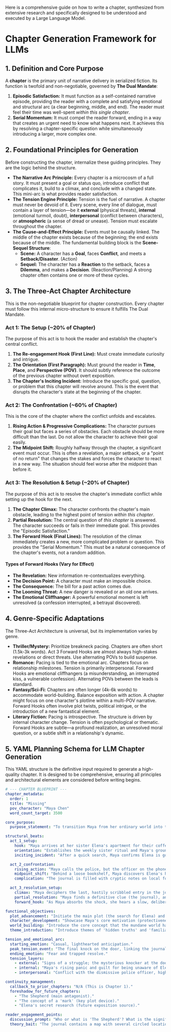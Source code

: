Here is a comprehensive guide on how to write a chapter, synthesized from extensive research and specifically designed to be understood and executed by a Large Language Model.

# Chapter Generation Framework for LLMs

## 1. Definition and Core Purpose

A **chapter** is the primary unit of narrative delivery in serialized fiction. Its function is twofold and non-negotiable, governed by **The Dual Mandate**:

1.  **Episodic Satisfaction:** It must function as a self-contained narrative episode, providing the reader with a complete and satisfying emotional and structural arc (a clear beginning, middle, and end). The reader must feel their time was well-spent _within this single chapter_.
2.  **Serial Momentum:** It must compel the reader forward, ending in a way that creates an urgent need to know what happens next. It achieves this by resolving a chapter-specific question while simultaneously introducing a larger, more complex one.

## 2. Foundational Principles for Generation

Before constructing the chapter, internalize these guiding principles. They are the logic behind the structure.

- **The Narrative Arc Principle:** Every chapter is a microcosm of a full story. It must present a goal or status quo, introduce conflict that complicates it, build to a climax, and conclude with a changed state. This mini-arc is what provides reader satisfaction.
- **The Tension Engine Principle:** Tension is the fuel of narrative. A chapter must never be devoid of it. Every scene, every line of dialogue, must contain a layer of tension—be it **external** (physical threats), **internal** (emotional turmoil, doubt), **interpersonal** (conflict between characters), or **atmospheric** (a sense of dread or unease). Tension must escalate throughout the chapter.
- **The Cause-and-Effect Principle:** Events must be causally linked. The middle of the chapter exists because of the beginning; the end exists because of the middle. The fundamental building block is the **Scene-Sequel Structure**:
  - **Scene:** A character has a **Goal**, faces **Conflict**, and meets a **Setback/Disaster**. (Action)
  - **Sequel:** The character has a **Reaction** to the setback, faces a **Dilemma**, and makes a **Decision**. (Reaction/Planning)
    A strong chapter often contains one or more of these cycles.

## 3. The Three-Act Chapter Architecture

This is the non-negotiable blueprint for chapter construction. Every chapter must follow this internal micro-structure to ensure it fulfills The Dual Mandate.

### Act 1: The Setup (~20% of Chapter)

The purpose of this act is to hook the reader and establish the chapter's central conflict.

1.  **The Re-engagement Hook (First Line):** Must create immediate curiosity and intrigue.
2.  **The Orientation (First Paragraph):** Must ground the reader in **Time**, **Place**, and **Perspective (POV)**. It should subtly reference the outcome of the previous chapter without overt exposition.
3.  **The Chapter's Inciting Incident:** Introduce the specific goal, question, or problem that this chapter will revolve around. This is the event that disrupts the character's state at the beginning of the chapter.

### Act 2: The Confrontation (~60% of Chapter)

This is the core of the chapter where the conflict unfolds and escalates.

1.  **Rising Action & Progressive Complications:** The character pursues their goal but faces a series of obstacles. Each obstacle should be more difficult than the last. Do not allow the character to achieve their goal easily.
2.  **The Midpoint Shift:** Roughly halfway through the chapter, a significant event must occur. This is often a revelation, a major setback, or a "point of no return" that changes the stakes and forces the character to react in a new way. The situation should feel worse after the midpoint than before it.

### Act 3: The Resolution & Setup (~20% of Chapter)

The purpose of this act is to resolve the chapter's immediate conflict while setting up the hook for the next.

1.  **The Chapter Climax:** The character confronts the chapter's main obstacle, leading to the highest point of tension _within this chapter_.
2.  **Partial Resolution:** The central question of _this chapter_ is answered. The character succeeds or fails in their immediate goal. This provides the "Episodic Satisfaction."
3.  **The Forward Hook (Final Lines):** The resolution of the climax immediately creates a new, more complicated problem or question. This provides the "Serial Momentum." This must be a natural consequence of the chapter's events, not a random addition.

#### Types of Forward Hooks (Vary for Effect)

- **The Revelation:** New information re-contextualizes everything.
- **The Decision Point:** A character must make an impossible choice.
- **The Consequence:** The bill for a past action comes due.
- **The Looming Threat:** A new danger is revealed or an old one arrives.
- **The Emotional Cliffhanger:** A powerful emotional moment is left unresolved (a confession interrupted, a betrayal discovered).

## 4. Genre-Specific Adaptations

The Three-Act Architecture is universal, but its implementation varies by genre.

- **Thriller/Mystery:** Prioritize breakneck pacing. Chapters are often short (1.5k-3k words). Act 3 Forward Hooks are almost always high-stakes revelations or direct threats. Use alternating POVs to build suspense.
- **Romance:** Pacing is tied to the emotional arc. Chapters focus on relationship milestones. Tension is primarily interpersonal. Forward Hooks are emotional cliffhangers (a misunderstanding, an interrupted kiss, a vulnerable confession). Alternating POVs between the leads is standard.
- **Fantasy/Sci-Fi:** Chapters are often longer (4k-6k words) to accommodate world-building. Balance exposition with action. A chapter might focus on one character's plotline within a multi-POV narrative. Forward Hooks often involve plot twists, political intrigue, or the introduction of a new fantastical element.
- **Literary Fiction:** Pacing is introspective. The structure is driven by internal character change. Tension is often psychological or thematic. Forward Hooks are subtle—a profound realization, an unresolved moral question, or a subtle shift in a relationship's dynamic.

## 5. YAML Planning Schema for LLM Chapter Generation

This YAML structure is the definitive input required to generate a high-quality chapter. It is designed to be comprehensive, ensuring all principles and architectural elements are considered before writing begins.

```yaml
# --- CHAPTER BLUEPRINT ---
chapter_metadata:
  order: 1
  title: "Missing"
  pov_character: "Maya Chen"
  word_count_target: 3500

core_purpose:
  purpose_statement: "To transition Maya from her ordinary world into the story's central mystery by establishing her sister's disappearance as a supernatural event, forcing her from skeptic to reluctant investigator."

structural_beats:
  act_1_setup:
    hook: "Maya arrives at her sister Elena's apartment for their coffee date to find the door unlocked and the coffee pot still warm, but the apartment is silent."
    orientation: "Establishes the weekly sister ritual and Maya's grounded, slightly cynical perspective in the present moment."
    inciting_incident: "After a quick search, Maya confirms Elena is gone, and discovers signs of a brief, violent struggle—an overturned chair and a shattered mug."

  act_2_confrontation:
    rising_action: "Maya calls the police, but the officer on the phone is dismissive, suggesting Elena is just an irresponsible adult. Frustrated, Maya decides to search for clues herself."
    midpoint_shift: "Behind a loose bookshelf, Maya discovers Elena's hidden research journal, realizing her sister was hiding a secret life from her. The tone shifts from a simple missing person case to a conspiracy."
    complication: "The journal is filled with cryptic notes on local folklore, occult symbols, and mentions of a dangerous figure called 'The Shepherd'."

  act_3_resolution_setup:
    climax: "Maya deciphers the last, hastily scribbled entry in the journal: 'He found me. He looks for the mark. Don't let him find you.'"
    partial_resolution: "Maya finds a definitive clue (the journal), answering the chapter's question of 'what happened to Elena?' with 'she was involved in something dangerous and supernatural'."
    forward_hook: "As Maya absorbs the shock, she hears a slow, deliberate knock at the apartment door. The final line is: 'She froze, remembering the journal's warning about a man who looks for a mark—a mark she'd had on her wrist since birth.'"

functional_objectives:
  plot_advancement: "Initiate the main plot (the search for Elena) and introduce the central conflict (supernatural conspiracy)."
  character_development: "Showcase Maya's core motivation (protectiveness of her sister) and begin her arc from skeptic to believer."
  world_building: "Introduce the core concept that the mundane world has a hidden supernatural layer."
  theme_introduction: "Introduce themes of 'hidden truths' and 'familial bonds'."

tension_and_emotional_arc:
  starting_emotion: "Casual, lighthearted anticipation."
  peak_tension_event: "The final knock on the door, linking the journal's abstract threat to an immediate, present danger."
  ending_emotion: "Fear and trapped resolve."
  tension_layers:
    - external: "Signs of a struggle; the mysterious knocker at the door."
    - internal: "Maya's rising panic and guilt for being unaware of Elena's troubles."
    - interpersonal: "Conflict with the dismissive police officer, highlighting Maya's isolation."

continuity_management:
  callback_to_prior_chapters: "N/A (This is Chapter 1)."
  foreshadow_for_future_chapters:
    - "The Shepherd (main antagonist)."
    - "The concept of a 'mark' (key plot device)."
    - "Elena's secret research (future exposition source)."

reader_engagement_points:
  discussion_prompt: "Who or what is 'The Shepherd'? What is the significance of the mark?"
  theory_bait: "The journal contains a map with several circled locations, inviting speculation on where Elena was investigating."
```
